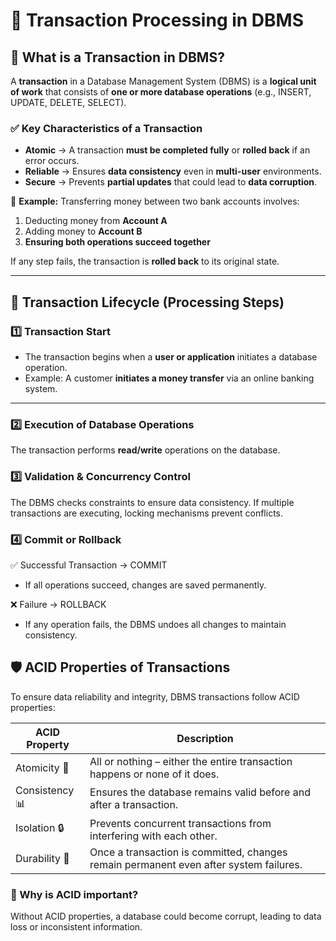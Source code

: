 # 🏦 Transaction Processing in DBMS  

## 📌 What is a Transaction in DBMS?  
A **transaction** in a Database Management System (DBMS) is a **logical unit of work** that consists of **one or more database operations** (e.g., INSERT, UPDATE, DELETE, SELECT).  

### ✅ **Key Characteristics of a Transaction**  
- **Atomic** → A transaction **must be completed fully** or **rolled back** if an error occurs.  
- **Reliable** → Ensures **data consistency** even in **multi-user** environments.  
- **Secure** → Prevents **partial updates** that could lead to **data corruption**.  

📌 **Example:** Transferring money between two bank accounts involves:  
1. Deducting money from **Account A**  
2. Adding money to **Account B**  
3. **Ensuring both operations succeed together**  

If any step fails, the transaction is **rolled back** to its original state.  

---

## 🔄 **Transaction Lifecycle (Processing Steps)**  

### **1️⃣ Transaction Start**  
- The transaction begins when a **user or application** initiates a database operation.  
- Example: A customer **initiates a money transfer** via an online banking system.  

---

### **2️⃣ Execution of Database Operations**  
The transaction performs **read/write** operations on the database. 

### 3️⃣ Validation & Concurrency Control
The DBMS checks constraints to ensure data consistency.
If multiple transactions are executing, locking mechanisms prevent conflicts.

### 4️⃣ Commit or Rollback
✅ Successful Transaction → COMMIT
- If all operations succeed, changes are saved permanently.

❌ Failure → ROLLBACK
- If any operation fails, the DBMS undoes all changes to maintain consistency.

## 🛡 ACID Properties of Transactions
To ensure data reliability and integrity, DBMS transactions follow ACID properties:

| ACID Property	| Description |
|---------------|-------------|
|Atomicity 🧩 |	All or nothing – either the entire transaction happens or none of it does. |
|Consistency 📊	| Ensures the database remains valid before and after a transaction. |
|Isolation 🔒| 	Prevents concurrent transactions from interfering with each other. |
|Durability 💾	| Once a transaction is committed, changes remain permanent even after system failures. |

### 📌 Why is ACID important?
Without ACID properties, a database could become corrupt, leading to data loss or inconsistent information.
